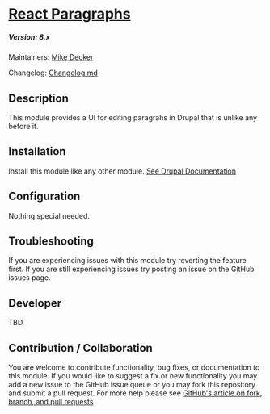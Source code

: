 # [React Paragraphs](https://github.com/SU-SWS/react_paragraphs)
##### Version: 8.x

Maintainers: [Mike Decker](https://github.com/pookmish)

Changelog: [Changelog.md](CHANGELOG.md)

Description
---

This module provides a UI for editing paragrahs in Drupal that is unlike any before it.

Installation
---

Install this module like any other module. [See Drupal Documentation](https://drupal.org/documentation/install/modules-themes/modules-8)

Configuration
---

Nothing special needed.


Troubleshooting
---

If you are experiencing issues with this module try reverting the feature first. If you are still experiencing issues try posting an issue on the GitHub issues page.

Developer
---

TBD


Contribution / Collaboration
---

You are welcome to contribute functionality, bug fixes, or documentation to this module. If you would like to suggest a fix or new functionality you may add a new issue to the GitHub issue queue or you may fork this repository and submit a pull request. For more help please see [GitHub's article on fork, branch, and pull requests](https://help.github.com/articles/using-pull-requests)

